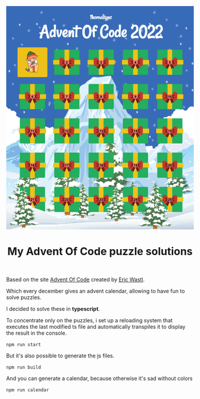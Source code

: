 <div align="center">    
    <img src="imgs/calendar.png" alt="My Advent Of Code Calendar" />
</div>

# <div align="center">My Advent Of Code puzzle solutions</div>  

<br />

Based on the site [Advent Of Code](https://adventofcode.com/) created by [Eric Wastl](https://github.com/topaz).

Which every december gives an advent calendar, allowing to have fun to solve puzzles.

I decided to solve these in **typescript**.

To concentrate only on the puzzles, i set up a reloading system that executes the last modified ts file and automatically transpiles it to display the result in the console.

    npm run start

But it's also possible to generate the js files.

    npm run build


And you can generate a calendar, because otherwise it's sad without colors

    npm run calendar

